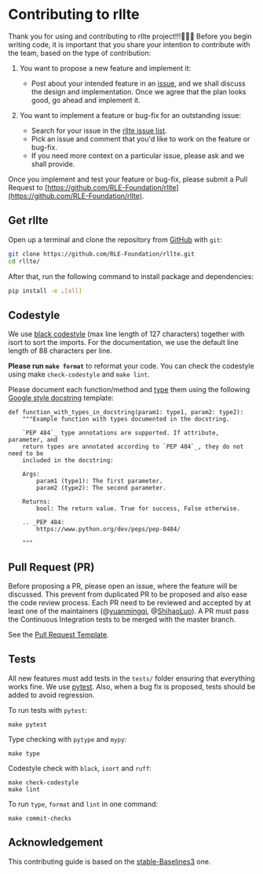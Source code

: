 # Contributing to rllte

Thank you for using and contributing to rllte project!!!👋👋👋 Before you begin writing code, it is important that you share your intention to contribute with the team, based on the type of contribution:

1. You want to propose a new feature and implement it:
    - Post about your intended feature in an [issue](https://github.com/RLE-Foundation/rllte/issues), and we shall discuss the design and implementation. Once we agree that the plan looks good, go ahead and implement it.

2. You want to implement a feature or bug-fix for an outstanding issue:
    - Search for your issue in the [rllte issue list](https://github.com/RLE-Foundation/rllte/issues).
    - Pick an issue and comment that you'd like to work on the feature or bug-fix.
    - If you need more context on a particular issue, please ask and we shall provide.

Once you implement and test your feature or bug-fix, please submit a Pull Request to [https://github.com/RLE-Foundation/rllte](https://github.com/RLE-Foundation/rllte).

## Get rllte
Open up a terminal and clone the repository from [GitHub](https://github.com/RLE-Foundation/rllte) with `git`:
``` sh
git clone https://github.com/RLE-Foundation/rllte.git
cd rllte/
```
After that, run the following command to install package and dependencies:
``` sh
pip install -e .[all]
```

## Codestyle
We use [black codestyle](https://github.com/psf/black) (max line length of 127 characters) together with isort to sort the imports. For the documentation, we use the default line length of 88 characters per line.

**Please run `make format`** to reformat your code. You can check the codestyle using make `check-codestyle` and `make lint`.

Please document each function/method and [type](https://google.github.io/pytype/user_guide.html) them using the following [Google style docstring](https://sphinxcontrib-napoleon.readthedocs.io/en/latest/example_google.html) template:
```
def function_with_types_in_docstring(param1: type1, param2: type2):
    """Example function with types documented in the docstring.

    `PEP 484`_ type annotations are supported. If attribute, parameter, and
    return types are annotated according to `PEP 484`_, they do not need to be
    included in the docstring:

    Args:
        param1 (type1): The first parameter.
        param2 (type2): The second parameter.

    Returns:
        bool: The return value. True for success, False otherwise.

    .. _PEP 484:
        https://www.python.org/dev/peps/pep-0484/

    """
```

## Pull Request (PR)
Before proposing a PR, please open an issue, where the feature will be discussed. This prevent from duplicated PR to be proposed and also ease the code review process. Each PR need to be reviewed and accepted by at least one of the maintainers (@[yuanmingqi](https://github.com/yuanmingqi), @[ShihaoLuo](https://github.com/orgs/RLE-Foundation/people/ShihaoLuo)). A PR must pass the Continuous Integration tests to be merged with the master branch.

See the [Pull Request Template](https://github.com/RLE-Foundation/rllte/blob/main/.github/PULL_REQUEST_TEMPLATE.md).

## Tests
All new features must add tests in the `tests/` folder ensuring that everything works fine. We use [pytest](https://pytest.org/). Also, when a bug fix is proposed, tests should be added to avoid regression.

To run tests with `pytest`:

```
make pytest
```

Type checking with `pytype` and `mypy`:

```
make type
```

Codestyle check with `black`, `isort` and `ruff`:

```
make check-codestyle
make lint
```

To run `type`, `format` and `lint` in one command:
```
make commit-checks
```

## Acknowledgement
This contributing guide is based on the [stable-Baselines3](https://github.com/DLR-RM/stable-baselines3/blob/master/CONTRIBUTING.md) one.